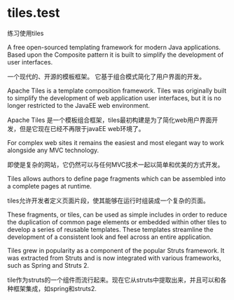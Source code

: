 # tiles.test
练习使用tiles

A free open-sourced templating framework for modern Java applications.
    Based upon the Composite pattern it is built to simplify the development of user interfaces.

一个现代的、开源的模板框架。
它基于组合模式简化了用户界面的开发。

Apache Tiles is a template composition framework. Tiles was originally built to simplify the development of web application user interfaces, but it is no longer restricted to the JavaEE web environment.

Apache Tiles 是一个模板组合框架，tiles最初构建是为了简化web用户界面开发，但是它现在已经不再限于javaEE web环境了。

For complex web sites it remains the easiest and most elegant way to work alongside any MVC technology.

即使是复杂的网站，它仍然可以与任何MVC技术一起以简单和优美的方式开发。

Tiles allows authors to define page fragments which can be assembled into a complete pages at runtime. 

tiles允许开发者定义页面片段，使其能够在运行时组装成一个复杂的页面。

These fragments, or tiles, can be used as simple includes in order to reduce the duplication of common page elements or 
embedded within other tiles to develop a series of reusable templates. 
These templates streamline the development of a consistent look and feel across an entire application.
 

Tiles grew in popularity as a component of the popular Struts framework. 
It was extracted from Struts and is now integrated with various frameworks, such as Spring and Struts 2.

tile作为struts的一个组件而流行起来。现在它从struts中提取出来，并且可以和各种框架集成，如spring和struts2.
